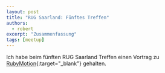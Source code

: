 ```yaml
---
layout: post
title: "RUG Saarland: Fünftes Treffen"
authors:
  - robert
excerpt: "Zusammenfassung"
tags: [meetup]
---
```


Ich habe beim fünften RUG Saarland Treffen einen Vortrag zu [RubyMotion](http://www.rubymotion.com/){:target="_blank"} gehalten.
